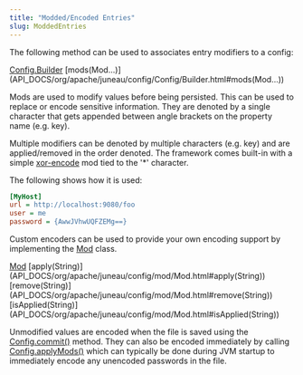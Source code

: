 ```yaml
---
title: "Modded/Encoded Entries"
slug: ModdedEntries
---
```


The following method can be used to associates entry modifiers to a config:

<tree>
<node-0><java-class><a href="/site/apidocs/org/apache/juneau/config/Config.Builder.html" target="_blank">Config.Builder</a></java-class></node-0>
<node-1><java-method>[mods(Mod...)](API_DOCS/org/apache/juneau/config/Config/Builder.html#mods(Mod...))</java-method></node-1>
</tree>

Mods are used to modify values before being persisted.
This can be used to replace or encode sensitive information.
They are denoted by a single character that gets appended between angle brackets on the property name (e.g. key).

Multiple modifiers can be denoted by multiple characters (e.g. key) and are applied/removed in the order denoted.
The framework comes built-in with a simple <a href="/site/apidocs/org/apache/juneau/config/mod/XorEncodeMod.html" target="_blank">xor-encode</a> mod
tied to the '*' character.

The following shows how it is used:

```ini
[MyHost]
url = http://localhost:9080/foo
user = me
password = {AwwJVhwUQFZEMg==}
```

Custom encoders can be used to provide your own encoding support by implementing the <a href="/site/apidocs/org/apache/juneau/config/mod/Mod.html" target="_blank">Mod</a> class.

<tree>
<node-0><java-class><a href="/site/apidocs/org/apache/juneau/config/mod/Mod.html" target="_blank">Mod</a></java-class></node-0>
<node-1><java-method>[apply(String)](API_DOCS/org/apache/juneau/config/mod/Mod.html#apply(String))</java-method></node-1>
<node-1><java-method>[remove(String)](API_DOCS/org/apache/juneau/config/mod/Mod.html#remove(String))</java-method></node-1>
<node-1><java-method>[isApplied(String)](API_DOCS/org/apache/juneau/config/mod/Mod.html#isApplied(String))</java-method></node-1>
</tree>

Unmodified values are encoded when the file is saved using the [Config.commit()](API_DOCS/org/apache/juneau/config/Config.html#commit()) method.
They can also be encoded immediately by calling [Config.applyMods()](API_DOCS/org/apache/juneau/config/Config.html#applyMods()) which can typically be done during JVM startup to immediately encode any unencoded passwords in the file.
